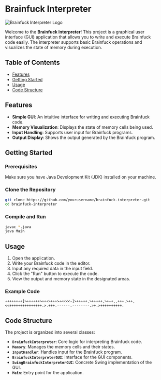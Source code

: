 # Brainfuck Interpreter

![Brainfuck Interpreter Logo](https://upload.wikimedia.org/wikipedia/commons/7/7e/Brainfuck_logo.png)

Welcome to the **Brainfuck Interpreter**! This project is a graphical user interface (GUI) application that allows you to write and execute Brainfuck code easily. The interpreter supports basic Brainfuck operations and visualizes the state of memory during execution.

## Table of Contents
- [Features](#features)
- [Getting Started](#getting-started)
- [Usage](#usage)
- [Code Structure](#code-structure)

## Features
- **Simple GUI**: An intuitive interface for writing and executing Brainfuck code.
- **Memory Visualization**: Displays the state of memory cells being used.
- **Input Handling**: Supports user input for Brainfuck programs.
- **Output Display**: Shows the output generated by the Brainfuck program.

## Getting Started

### Prerequisites
Make sure you have Java Development Kit (JDK) installed on your machine.

### Clone the Repository
```bash
git clone https://github.com/yourusername/brainfuck-interpreter.git
cd brainfuck-interpreter
```

### Compile and Run
```bash
javac *.java
java Main
```

## Usage
1. Open the application.
2. Write your Brainfuck code in the editor.
3. Input any required data in the input field.
4. Click the "Run" button to execute the code.
5. View the output and memory state in the designated areas.

### Example Code
```brainfuck
++++++++[>++++++>+++>+++>+<<<<-]>+++++.>+++++.>+++..+++.>++.<<+++++++++++++++.>.+++.------.--------.>+.>++++++++++.
```

## Code Structure
The project is organized into several classes:
- **`BrainfuckInterpreter`**: Core logic for interpreting Brainfuck code.
- **`Memory`**: Manages the memory cells and their states.
- **`InputHandler`**: Handles input for the Brainfuck program.
- **`BrainfuckInterpreterGUI`**: Interface for the GUI components.
- **`SwingBrainfuckInterpreterGUI`**: Concrete Swing implementation of the GUI.
- **`Main`**: Entry point for the application.
